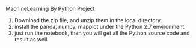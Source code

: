 MachineLearning By Python Project

1. Download the zip file, and unzip them in the local directory.
2. install the panda, numpy, mapplot under the Python 2.7 environment
3. just run the notebook, then you will get all the Python source code and result as well.
